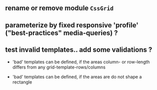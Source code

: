 rename or remove module `CssGrid`
-

parameterize by fixed responsive 'profile' ("best-practices" media-queries) ?
-

test invalid templates.. add some validations ?
-

- 'bad' templates can be defined, if the areas column- or row-length differs from any grid-template-rows/columns 

- 'bad' templates can be defined, if the areas are do not shape a rectangle

